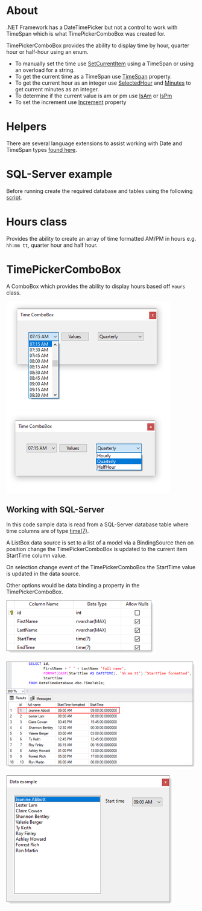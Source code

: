 # About

.NET Framework has a DateTimePicker but not a control to work with TimeSpan which is what TimePickerComboBox was created for.

TimePickerComboBox provides the ability to display time by hour, quarter hour or half-hour using an enum. 

- To manually set the time use [SetCurrentItem](https://github.com/karenpayneoregon/time-combobox-vbnet/blob/master/HoursLibrary/TimePickerComboBox.vb#L42) using a TimeSpan or using an overload for a string.
- To get the current time as a TimeSpan use [TimeSpan](https://github.com/karenpayneoregon/time-combobox-vbnet/blob/master/HoursLibrary/TimePickerComboBox.vb#L82) property.
- To get the current hour as an integer use [SelectedHour](https://github.com/karenpayneoregon/time-combobox-vbnet/blob/master/HoursLibrary/TimePickerComboBox.vb#L82) and [Minutes](https://github.com/karenpayneoregon/time-combobox-vbnet/blob/master/HoursLibrary/TimePickerComboBox.vb#L104) to get current minutes as an integer.
- To determine if the current value is am or pm use [IsAm](https://github.com/karenpayneoregon/time-combobox-vbnet/blob/master/HoursLibrary/TimePickerComboBox.vb#L114) or [IsPm](https://github.com/karenpayneoregon/time-combobox-vbnet/blob/master/HoursLibrary/TimePickerComboBox.vb#L126)
- To set the increment use [Increment](https://github.com/karenpayneoregon/time-combobox-vbnet/blob/master/HoursLibrary/TimePickerComboBox.vb#L139) property

# Helpers

There are several language extensions to assist working with Date and TimeSpan types [found here](https://github.com/karenpayneoregon/time-combobox-vbnet/blob/master/LanguageExtensions.md).

# SQL-Server example

Before running create the required database and tables using the following [script](https://github.com/karenpayneoregon/time-combobox-vbnet/blob/master/script.sql).

# Hours class

Provides the ability to create an array of time formatted AM/PM in hours e.g. `hh:mm tt`, quarter hour and half hour.


# TimePickerComboBox

A ComboBox which provides the ability to display hours based off `Hours` class.

![img](assets/TimeComboBox.png)

## Working with SQL-Server

In this code sample data is read from a SQL-Server database table where time columns are of type [time(7)](https://docs.microsoft.com/en-us/sql/t-sql/data-types/time-transact-sql?view=sql-server-ver15). 

A ListBox data source is set to a list of a model via a BindingSource then on position change the TimePickerComboBox is updated to the current item StartTime column value.

On selection change event of the TimePickerComboBox the StartTime value is updated in the data source.

Other options would be data binding a property in the TimePickerComboBox.


![img](assets/TimeTableDefinition.png)

![img](assets/TimeTableQuery.png)

![image](assets/TimeComboBoxData.png)